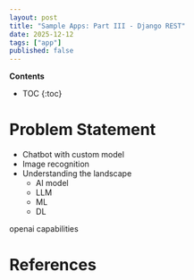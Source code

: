```yaml
---
layout: post
title: "Sample Apps: Part III - Django REST"
date: 2025-12-12
tags: ["app"]
published: false
---
```


**Contents**
* TOC
{:toc}

# Problem Statement

* Chatbot with custom model
* Image recognition
* Understanding the landscape
    - AI model
    - LLM
    - ML
    - DL

openai capabilities



# References

[^1]: []()